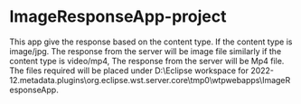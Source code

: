 # ImageResponseApp-project

This app give the response based on the content type. If the content type is image/jpg. The response from the server will be image file similarly if the content type is video/mp4, The response from the server will be Mp4 file. The files required will be placed under D:\Eclipse workspace for 2022-12\.metadata\.plugins\org.eclipse.wst.server.core\tmp0\wtpwebapps\ImageResponseApp. 
